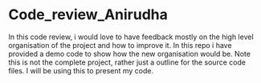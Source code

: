 # Code_review_Anirudha

In this code review, i would love to have feedback mostly on the high level organisation of the project and how to improve it. In this repo i have provided a demo code to show how the new organisation would be. Note this is not the complete project, rather just a outline for the source code files. I will be using this to present my code.
